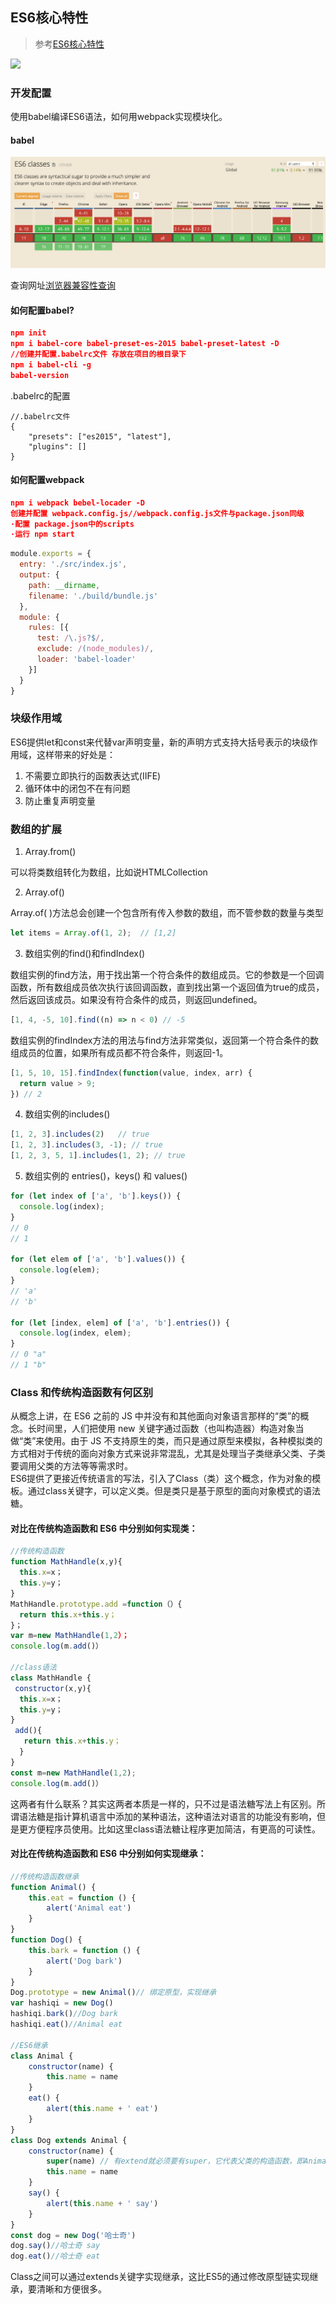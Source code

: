 ## ES6核心特性

> 参考[ES6核心特性](https://segmentfault.com/a/1190000017139065)

<img src="https://image-static.segmentfault.com/179/942/1799425639-5c22df8b86410"/>

### 开发配置

使用babel编译ES6语法，如何用webpack实现模块化。

#### babel

<img src="../img/QQ20191030-194404.png"/>

查询网址[浏览器兼容性查询](https://caniuse.com/#home)

#### 如何配置babel?

```json
npm init
npm i babel-core babel-preset-es-2015 babel-preset-latest -D
//创建并配置.babelrc文件 存放在项目的根目录下
npm i babel-cli -g
babel-version
```

.babelrc的配置

```
//.babelrc文件
{
    "presets": ["es2015", "latest"],
    "plugins": []
}
```

#### 如何配置webpack

```json
npm i webpack bebel-locader -D
创建并配置 webpack.config.js//webpack.config.js文件与package.json同级
·配置 package.json中的scripts
·运行 npm start
```

```js
module.exports = {
  entry: './src/index.js',
  output: {
    path: __dirname,
    filename: './build/bundle.js'
  },
  module: {
    rules: [{
      test: /\.js?$/,
      exclude: /(node_modules)/,
      loader: 'babel-loader'
    }]
  }
}
```

### 块级作用域

ES6提供let和const来代替var声明变量，新的声明方式支持大括号表示的块级作用域，这样带来的好处是：
1. 不需要立即执行的函数表达式(IIFE)
2. 循环体中的闭包不在有问题
3. 防止重复声明变量

### 数组的扩展

1. Array.from()

可以将类数组转化为数组，比如说HTMLCollection

2. Array.of()

Array.of( )方法总会创建一个包含所有传入参数的数组，而不管参数的数量与类型

```js
let items = Array.of(1, 2);  // [1,2]
```

3. 数组实例的find()和findIndex()

数组实例的find方法，用于找出第一个符合条件的数组成员。它的参数是一个回调函数，所有数组成员依次执行该回调函数，直到找出第一个返回值为true的成员，然后返回该成员。如果没有符合条件的成员，则返回undefined。

```js
[1, 4, -5, 10].find((n) => n < 0) // -5
```

数组实例的findIndex方法的用法与find方法非常类似，返回第一个符合条件的数组成员的位置，如果所有成员都不符合条件，则返回-1。

```js
[1, 5, 10, 15].findIndex(function(value, index, arr) {
  return value > 9;
}) // 2
```

4. 数组实例的includes()

```js
[1, 2, 3].includes(2)   // true
[1, 2, 3].includes(3, -1); // true
[1, 2, 3, 5, 1].includes(1, 2); // true
```

5. 数组实例的 entries()，keys() 和 values()

```js
for (let index of ['a', 'b'].keys()) {
  console.log(index);
}
// 0
// 1

for (let elem of ['a', 'b'].values()) {
  console.log(elem);
}
// 'a'
// 'b'

for (let [index, elem] of ['a', 'b'].entries()) {
  console.log(index, elem);
}
// 0 "a"
// 1 "b"
```

### Class 和传统构造函数有何区别

从概念上讲，在 ES6 之前的 JS 中并没有和其他面向对象语言那样的“类”的概念。长时间里，人们把使用 new 关键字通过函数（也叫构造器）构造对象当做“类”来使用。由于 JS 不支持原生的类，而只是通过原型来模拟，各种模拟类的方式相对于传统的面向对象方式来说非常混乱，尤其是处理当子类继承父类、子类要调用父类的方法等等需求时。   
ES6提供了更接近传统语言的写法，引入了Class（类）这个概念，作为对象的模板。通过class关键字，可以定义类。但是类只是基于原型的面向对象模式的语法糖。

#### 对比在传统构造函数和 ES6 中分别如何实现类：

```js
//传统构造函数
function MathHandle(x,y){
  this.x=x；
  this.y=y；
}
MathHandle.prototype.add =function（）{
  return this.x+this.y；
}；
var m=new MathHandle(1,2）；
console.log(m.add()）

//class语法
class MathHandle {
 constructor(x,y){
  this.x=x；
  this.y=y；
}
 add(){
   return this.x+this.y；
  }
}
const m=new MathHandle(1,2);
console.log(m.add()）
```
这两者有什么联系？其实这两者本质是一样的，只不过是语法糖写法上有区别。所谓语法糖是指计算机语言中添加的某种语法，这种语法对语言的功能没有影响，但是更方便程序员使用。比如这里class语法糖让程序更加简洁，有更高的可读性。

#### 对比在传统构造函数和 ES6 中分别如何实现继承：

```js
//传统构造函数继承
function Animal() {
    this.eat = function () {
        alert('Animal eat')
    }
}
function Dog() {
    this.bark = function () {
        alert('Dog bark')
    }
}
Dog.prototype = new Animal()// 绑定原型，实现继承
var hashiqi = new Dog()
hashiqi.bark()//Dog bark
hashiqi.eat()//Animal eat

//ES6继承
class Animal {
    constructor(name) {
        this.name = name
    }
    eat() {
        alert(this.name + ' eat')
    }
}
class Dog extends Animal {
    constructor(name) {
        super(name) // 有extend就必须要有super，它代表父类的构造函数，即Animal中的constructor
        this.name = name
    }
    say() {
        alert(this.name + ' say')
    }
}
const dog = new Dog('哈士奇')
dog.say()//哈士奇 say
dog.eat()//哈士奇 eat
```

Class之间可以通过extends关键字实现继承，这比ES5的通过修改原型链实现继承，要清晰和方便很多。